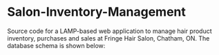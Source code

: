 # Salon-Inventory-Management
Source code for a LAMP-based web application to manage hair product inventory, purchases and sales at Fringe Hair Salon, Chatham, ON. The database schema is shown below:
